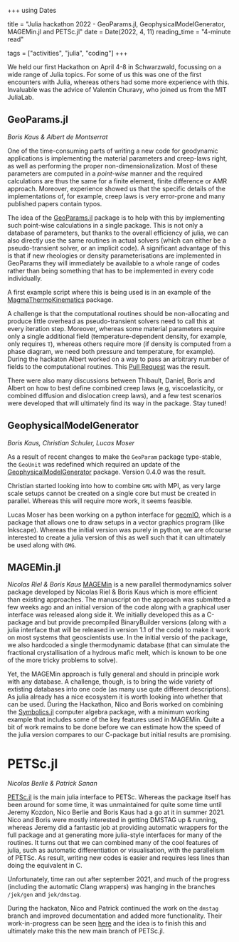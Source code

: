 +++
using Dates

title = "Julia hackathon 2022 - GeoParams.jl, GeophysicalModelGenerator, MAGEMin.jl and PETSc.jl"
date = Date(2022, 4, 11)
reading_time = "4-minute read"

tags = ["activities", "julia", "coding"]
+++

We held our first Hackathon on April 4-8 in Schwarzwald, focussing on a wide range of Julia topics. For some of us this was one of the first encounters with Julia, whereas others had some more experience with this. Invaluable was the advice of Valentin Churavy, who joined us from the MIT JuliaLab.

## GeoParams.jl
*Boris Kaus & Albert de Montserrat*

One of the time-consuming parts of writing a new code for geodynamic applications is implementing the material parameters and creep-laws right, as well as performing the proper non-dimensionalization. Most of these parameters are computed in a *point-wise* manner and the required calculations are thus the same for a finite element, finite difference or AMR approach. Moreover, experience showed us that the specific details of the implementations of, for example, creep laws is very error-prone and many published papers contain typos.   

The idea of the [GeoParams.jl](https://github.com/JuliaGeodynamics/GeoParams.jl) package is to help with this by implementing such point-wise calculations in a single package. This is not only a database of parameters, but thanks to the overall efficiency of julia, we can also directly use the same routines in actual solvers (which can either be a pseudo-transient solver, or an implicit code). A significant advantage of this is that if new rheologies or density parameterisations are implemented in GeoParams they will immediately be available to a whole range of codes rather than being something that has to be implemented in every code individually.

A first example script where this is being used is in an example of the [MagmaThermoKinematics](https://github.com/boriskaus/MagmaThermoKinematics.jl/blob/main/examples/Example2D_paper.jl) package. 

A challenge is that the computational routines should be non-allocating and produce little overhead as pseudo-transient solvers need to call this at every iteration step. Moreover, whereas some material parameters require only a single additional field (temperature-dependent density, for example, only requires `T`), whereas others require more (if density is computed from a phase diagram, we need both pressure and temperature, for example).
During the hackaton Albert worked on a way to pass an arbitrary number of fields to the computational routines. This [Pull Request](https://github.com/JuliaGeodynamics/GeoParams.jl/pull/8) was the result.

There were also many discussions between Thibault, Daniel, Boris and Albert on how to best define combined creep laws (e.g, viscoelasticity, or combined diffusion and dislocation creep laws), and a few test scenarios were developed that will ultimately find its way in the package. Stay tuned!


## GeophysicalModelGenerator
*Boris Kaus, Christian Schuler, Lucas Moser*

As a result of recent changes to make the `GeoParam` package type-stable, the `GeoUnit` was redefined which required an update of the [GeophysicalModelGenerator](https://github.com/JuliaGeodynamics/GeophysicalModelGenerator.jl) package. Version 0.4.0 was the result.

Christian started looking into how to combine `GMG` with MPI, as very large scale setups cannot be created on a single core but must be created in parallel. Whereas this will require more work, it seems feasible.

Lucas Moser has been working on a python interface for [geomIO](https://github.com/JuliaGeodynamics/geomIO), which is a package that allows one to draw setups in a vector graphics program (like Inkscape). Whereas the initial version was purely in python, we are ofcourse interested to create a julia version of this as well such that it can ultimately be used along with `GMG`.  


## MAGEMin.jl
*Nicolas Riel & Boris Kaus*
[MAGEMin](https://github.com/ComputationalThermodynamics/MAGEMin) is a new parallel thermodynamics solver package developed by Nicolas Riel & Boris Kaus which is  more efficient than existing approaches. The manuscript on the approach was submitted a few weeks ago and an initial version of the code along with a graphical user interface was released along side it. We initially developed this as a C-package and but provide precompiled BinaryBuilder versions (along with a julia interface that will be released in version 1.1 of the code) to make it work on most systems that geoscientists use. In the initial versio of the package, we also hardcoded a single thermodynamic database (that can simulate the fractional crystallisation of a hydrous mafic melt, which is known to be one of the more tricky problems to solve). 

Yet, the MAGEMin approach is fully general and should in principle work with any database.
A challenge, though, is to bring the wide variety of extisting databases into one code (as many use qute different descriptions). As julia already has a nice ecosystem it is worth looking into whether that can be used. During the Hackathon, Nico and Boris worked on combining the [Symbolics.jl](https://github.com/JuliaSymbolics/Symbolics.jl) computer algebra package, with a minimum working example that includes some of the key features used in MAGEMin. Quite a bit of work remains to be done before we can estimate how the speed of the julia version compares to our C-package but initial results are promising.


# PETSc.jl
*Nicolas Berlie & Patrick Sanan*

[PETSc.jl](https://github.com/JuliaParallel/PETSc.jl) is the main julia interface to PETSc. Whereas the package itself has been around for some time, it was unmaintained for quite some time until Jeremy Kozdon, Nico Berlie and Boris Kaus had a go at it in summer 2021. Nico and Boris were mostly interested in getting DMSTAG up & running, whereas Jeremy did a fantastic job at providing automatic wrappers for the full package and at generating more julia-style interfaces for many of the routines. It turns out that we can combined many of the cool features of julia, such as automatic differentiation or visualisation, with the parallelism of PETSc. As result, writing new codes is easier and requires less lines than  doing the equivalent in C. 

Unfortunately, time ran out after september 2021, and much of the progress (including the automatic Clang wrappers)  was hanging in the branches `/jek/gen` and `jek/dmstag`. 

During the hackaton, Nico and Patrick continued the work on the `dmstag` branch and improved documentation and added more functionality. Their work-in-progress can be seen [here](https://github.com/nicoberlie/PETSc.jl/tree/jek/dmstag) and the idea is to finish this and ultimately make this the new main branch of PETSc.jl.
